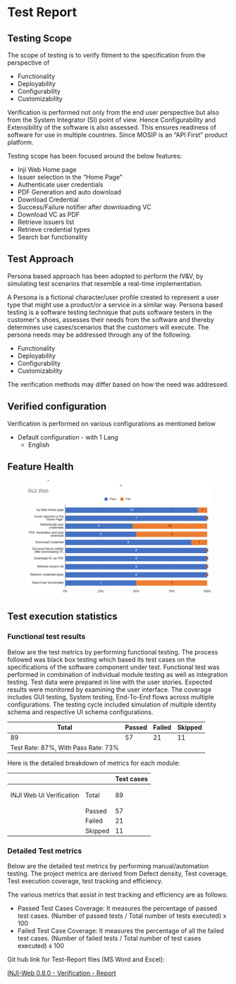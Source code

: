 # Test Report

## Testing Scope

The scope of testing is to verify fitment to the specification from the perspective of &#x20;

* Functionality&#x20;
* Deployability
* Configurability
* Customizability

Verification is performed not only from the end user perspective but also from the System Integrator (SI) point of view. Hence Configurability and Extensibility of the software is also assessed. This ensures readiness of software for use in multiple countries. Since MOSIP is an “API First” product platform.&#x20;

Testing scope has been focused around the below features:

* Inji Web Home page
* Issuer selection in the “Home Page”
* Authenticate user credentials
* PDF Generation and auto download
* Download Credential
* Success/Failure notifier after downloading VC&#x20;
* Download VC as PDF
* Retrieve issuers list
* Retrieve credential types
* Search bar functionality

## Test Approach

Persona based approach has been adopted to perform the IV\&V, by simulating test scenarios that resemble a real-time implementation.&#x20;

A Persona is a fictional character/user profile created to represent a user type that might use a product/or a service in a similar way. Persona based testing is a software testing technique that puts software testers in the customer's shoes, assesses their needs from the software and thereby determines use cases/scenarios that the customers will execute. The persona needs may be addressed through any of the following.&#x20;

* Functionality
* Deployability
* Configurability
* Customizability

&#x20;The verification methods may differ based on how the need was addressed.

## Verified configuration&#x20;

Verification is performed on various configurations as mentioned below&#x20;

* Default configuration - with 1 Lang
  * English

## Feature Health

<figure><img src="../../../.gitbook/assets/report-image-1.jpg" alt=""><figcaption></figcaption></figure>

## Test execution statistics&#x20;

### Functional test results <a href="#id-2s8eyo1" id="id-2s8eyo1"></a>

Below are the test metrics by performing functional testing. The process followed was black box testing which based its test cases on the specifications of the software component under test. Functional test was performed in combination of individual module testing as well as integration testing. Test data were prepared in line with the user stories. Expected results were monitored by examining the user interface. The coverage includes GUI testing, System testing, End-To-End flows across multiple configurations. The testing cycle included simulation of multiple identity schema and respective UI schema configurations.

| Total                               | Passed | Failed | Skipped |
| ----------------------------------- | ------ | ------ | ------- |
| 89                                  | 57     | 21     | 11      |
| Test Rate: 87%, With Pass Rate: 73% |        |        |         |

Here is the detailed breakdown of metrics for each module:

|                                                         |         | Test cases |
| ------------------------------------------------------- | ------- | ---------- |
| <p> </p><p> </p><p> </p><p>INJI Web Ui Verification</p> | Total   | 89         |
|                                                         | Passed  | 57         |
|                                                         | Failed  | 21         |
|                                                         | Skipped | 11         |



### Detailed Test metrics

Below are the detailed test metrics by performing manual/automation testing. The project metrics are derived from Defect density, Test coverage, Test execution coverage, test tracking and efficiency.&#x20;

The various metrics that assist in test tracking and efficiency are as follows:

* Passed Test Cases Coverage: It measures the percentage of passed test cases. (Number of passed tests / Total number of tests executed) x 100
* Failed Test Case Coverage: It measures the percentage of all the failed test cases. (Number of failed tests / Total number of test cases executed) x 100

Git hub link for Test-Report files (MS Word and Excel):

[INJI-Web 0.8.0 - Verification - Report](https://github.com/mosip/test-management/tree/master/inji-web)
